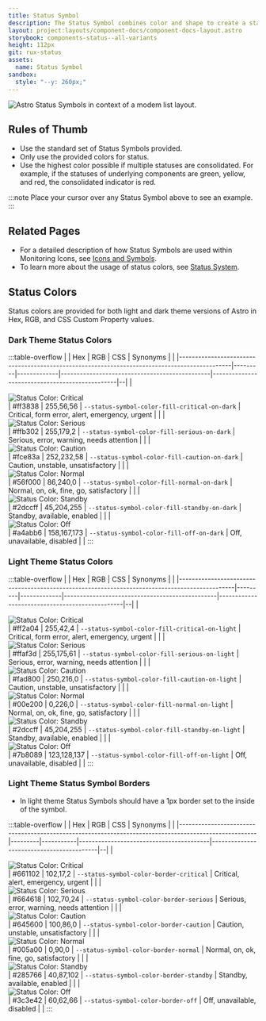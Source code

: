 ```yaml
---
title: Status Symbol
description: The Status Symbol combines color and shape to create a standard and consistent way to indicate the status of a device or feature. When shown in Light theme, the Status Symbols include an additional inner border.
layout: project:layouts/component-docs/component-docs-layout.astro
storybook: components-status--all-variants
height: 112px
git: rux-status
assets:
  name: Status Symbol
sandbox:
  style: "--y: 260px;"
---
```


![Astro Status Symbols in context of a modem list layout.](/img/components/icons-symbols-modems.png "Astro Status Symbols in context of a modem list layout.")

## Rules of Thumb

- Use the standard set of Status Symbols provided.
- Only use the provided colors for status.
- Use the highest color possible if multiple statuses are consolidated. For example, if the statuses of underlying components are green, yellow, and red, the consolidated indicator is red.

:::note
Place your cursor over any Status Symbol above to see an example.
:::

## Related Pages

- For a detailed description of how Status Symbols are used within Monitoring Icons, see [Icons and Symbols](/components/icons-and-symbols).
- To learn more about the usage of status colors, see [Status System](/patterns/status-system).

## Status Colors

Status colors are provided for both light and dark theme versions of Astro in Hex, RGB, and CSS Custom Property values.

### Dark Theme Status Colors

:::table-overflow
|                                                                                              | Hex     | RGB         | CSS                                           | Synonyms                                       |  |
|----------------------------------------------------------------------------------------------|---------|-------------|-----------------------------------------------|------------------------------------------------|--|
| <div class="status-color">![Status Color: Critical ](/img/swatches/critical__dark.svg)</div> | #ff3838 | 255,56,56   | `--status-symbol-color-fill-critical-on-dark` | Critical, form error, alert, emergency, urgent |  |
| <div class="status-color">![Status Color: Serious ](/img/swatches/serious__dark.svg)</div>   | #ffb302 | 255,179,2   | `--status-symbol-color-fill-serious-on-dark`  | Serious, error, warning, needs attention       |  |
| <div class="status-color">![Status Color: Caution ](/img/swatches/caution__dark.svg)</div>   | #fce83a | 252,232,58  | `--status-symbol-color-fill-caution-on-dark`  | Caution, unstable, unsatisfactory              |  |
| <div class="status-color">![Status Color: Normal ](/img/swatches/normal__dark.svg)</div>     | #56f000 | 86,240,0    | `--status-symbol-color-fill-normal-on-dark`   | Normal, on, ok, fine, go, satisfactory         |  |
| <div class="status-color">![Status Color: Standby ](/img/swatches/standby__dark.svg)</div>   | #2dccff | 45,204,255  | `--status-symbol-color-fill-standby-on-dark`  | Standby, available, enabled                    |  |
| <div class="status-color">![Status Color: Off ](/img/swatches/off__dark.svg)</div>           | #a4abb6 | 158,167,173 | `--status-symbol-color-fill-off-on-dark`      | Off, unavailable, disabled                     |  |
:::

### Light Theme Status Colors

:::table-overflow
|                                                                                               | Hex     | RGB         | CSS                                            | Synonyms                                       |  |
|-----------------------------------------------------------------------------------------------|---------|-------------|------------------------------------------------|------------------------------------------------|--|
| <div class="status-color">![Status Color: Critical ](/img/swatches/critical__light.svg)</div> | #ff2a04 | 255,42,4    | `--status-symbol-color-fill-critical-on-light` | Critical, form error, alert, emergency, urgent |  |
| <div class="status-color">![Status Color: Serious ](/img/swatches/serious__light.svg)</div>   | #ffaf3d | 255,175,61  | `--status-symbol-color-fill-serious-on-light`  | Serious, error, warning, needs attention       |  |
| <div class="status-color">![Status Color: Caution ](/img/swatches/caution__light.svg)</div>   | #fad800 | 250,216,0   | `--status-symbol-color-fill-caution-on-light`  | Caution, unstable, unsatisfactory              |  |
| <div class="status-color">![Status Color: Normal ](/img/swatches/normal__light.svg)</div>     | #00e200 | 0,226,0     | `--status-symbol-color-fill-normal-on-light`   | Normal, on, ok, fine, go, satisfactory         |  |
| <div class="status-color">![Status Color: Standby ](/img/swatches/standby__light.svg)</div>   | #2dccff | 45,204,255  | `--status-symbol-color-fill-standby-on-light`  | Standby, available, enabled                    |  |
| <div class="status-color">![Status Color: Off ](/img/swatches/off__light.svg)</div>           | #7b8089 | 123,128,137 | `--status-symbol-color-fill-off-on-light`      | Off, unavailable, disabled                     |  |
:::

### Light Theme Status Symbol Borders

- In light theme Status Symbols should have a 1px border set to the inside of the symbol.

:::table-overflow
|                                                                                                      | Hex     | RGB       | CSS                                     | Synonyms                                 |  |
|------------------------------------------------------------------------------------------------------|---------|-----------|-----------------------------------------|------------------------------------------|--|
| <div class="status-color">![Status Color: Critical ](/img/swatches/critical-border__light.svg)</div> | #661102 | 102,17,2  | `--status-symbol-color-border-critical` | Critical, alert, emergency, urgent       |  |
| <div class="status-color">![Status Color: Serious ](/img/swatches/serious-border__light.svg)</div>   | #664618 | 102,70,24 | `--status-symbol-color-border-serious`  | Serious, error, warning, needs attention |  |
| <div class="status-color">![Status Color: Caution ](/img/swatches/caution-border__light.svg)</div>   | #645600 | 100,86,0  | `--status-symbol-color-border-caution`  | Caution, unstable, unsatisfactory        |  |
| <div class="status-color">![Status Color: Normal ](/img/swatches/normal-border__light.svg)</div>     | #005a00 | 0,90,0    | `--status-symbol-color-border-normal`   | Normal, on, ok, fine, go, satisfactory   |  |
| <div class="status-color">![Status Color: Standby ](/img/swatches/standby-border__light.svg)</div>   | #285766 | 40,87,102 | `--status-symbol-color-border-standby`  | Standby, available, enabled              |  |
| <div class="status-color">![Status Color: Off ](/img/swatches/off-border__light.svg)</div>           | #3c3e42 | 60,62,66  | `--status-symbol-color-border-off`      | Off, unavailable, disabled               |  |
:::
